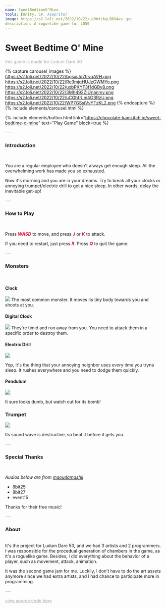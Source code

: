 ```yaml
---
name: SweetBedtimeO'Mine
tools: [Unity, C#, Aseprite]
image: https://s2.loli.net/2022/10/22/ujVWtikyLB6G4vx.jpg
description: A roguelike game for LD50
---
```


# Sweet Bedtime O' Mine

<p style="color:DarkGrey">
this game is made for Ludum Dare 50</p>

{% capture carousel_images %}
https://s2.loli.net/2022/10/22/bgsxjJd7trvqAVH.png
https://s2.loli.net/2022/10/22/Re3mjqHUJzGWMYo.png
https://s2.loli.net/2022/10/22/uxbPXYF3f1dGBy8.png
https://s2.loli.net/2022/10/22/3Mh492ZIUrianmv.png
https://s2.loli.net/2022/10/22/uCGhfrLni4O3RzU.png
https://s2.loli.net/2022/10/22/WP7GSsiVvYTzKL2.png
{% endcapture %}
{% include elements/carousel.html %}

{% include elements/button.html link="https://chocolate-kami.itch.io/sweet-bedtime-o-mine" text="Play Game" block=true %}

<p class="text-center" style="color:DarkGrey">
---
</p>

<h3 class="text-center"> 
Introduction
</h3>
<br>

You are a regular employee who doesn't always get enough sleep. All the overwhelming work has made you so exhausted.

Now it's morning and you are in your dreams. Try to break all your clocks or annoying trumpet/electric drill to get a nice sleep. In other words, delay the inevitable get-up!

<p class="text-center" style="color:DarkGrey">
---
</p>

<h3 class="text-center"> 
How to Play
</h3>
<br>


Press <font color=Crimson><b><i>WASD</i></b></font> to move, and press <font color=Crimson><b><i>J</i></b></font> or <font color=Crimson><b><i>K</i></b></font> to attack. 

If you need to restart, just press <font color=Crimson><b><i>R</i></b></font>. Press <font color=Crimson><b><i>Q</i></b></font> to quit the game.

<p class="text-center" style="color:DarkGrey">
---
</p>
<h3 class="text-center"> 
Monsters
</h3>
<br>

#### Clock

![](https://s2.loli.net/2022/04/13/z8MJEKgRNa3UYbQ.png)
The most common monster. It moves its tiny body towards you and shoots at you.

#### Digital Clock

![](https://s2.loli.net/2022/04/13/68cLqPOhU32D5Nw.png)
They're timid and run away from you. You need to attack them in a specific order to destroy them.

#### Electric Drill

![](https://s2.loli.net/2022/04/13/NguSM6mbRj4hy3l.png)

Yep, It's the thing that your annoying neighbor uses every time you tryna sleep. It rushes everywhere and you need to dodge them quickly.

#### Pendulum

![](https://s2.loli.net/2022/04/13/DukfMGlImTBjHcn.png)

It sure looks dumb, but watch out for its bomb!

### Trumpet

![](https://s2.loli.net/2022/04/13/RnAWfizvK83rFEg.png)

Its sound wave is destructive, so beat it before it gets you.

<p class="text-center" style="color:DarkGrey">
---
</p>
<h3 class="text-center"> 
Special Thanks
</h3>
<br>

*Audios below are from [maoudamashii](https://maou.audio/)*
- 8bit25
- 8bit27
- event15

Thanks for their free music!

<p class="text-center" style="color:DarkGrey">
---
</p>

<h3 class="text-center">
About
</h3>

<br>
It's the project for Ludum Dare 50, and we had 3 artists and 2 programmers. 
I was responsible for the procedual generation of chambers in the game, as it's a roguelike game. Besides, I did everything about the behavior of a player, such as movement, attack, animation.

It was the second game jam for me. Luckily, I don't have to do the art assets anymore since we had extra artists, and I had chance to participate more in programming.
<br>

<p class="text-center" style="color:DarkGrey">
---
</p>

<div class="text-center">
<a style="color:DarkGrey" href="https://github.com/gamemagics/Sweet-Bedtime-O-Mine">
view source code here
</a>
</div>